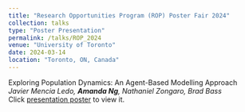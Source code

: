 ```yaml
---
title: "Research Opportunities Program (ROP) Poster Fair 2024"
collection: talks
type: "Poster Presentation"
permalink: /talks/ROP_2024
venue: "University of Toronto"
date: 2024-03-14
location: "Toronto, ON, Canada"
---
```


Exploring Population Dynamics: An Agent-Based Modelling Approach
<br>*Javier Mencia Ledo, **Amanda Ng**, Nathaniel Zongaro, Brad Bass*
<br>Click [presentation poster](https://amanda-ng518.github.io/files/ROP_poster.pdf) to view it.
